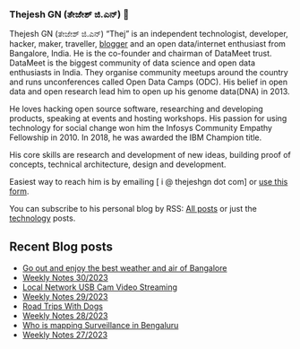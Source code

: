 ### Thejesh GN (ತೇಜೇಶ್ ಜಿ.ಎನ್) 👋

Thejesh GN (ತೇಜೇಶ್ ಜಿ.ಎನ್) “Thej” is an independent technologist, developer, hacker, maker, traveller, [blogger](https://thejeshgn.com/) and an open data/internet enthusiast from Bangalore, India. He is the co-founder and chairman of DataMeet trust. DataMeet is the biggest community of data science and open data enthusiasts in India. They organise community meetups around the country and runs unconferences called Open Data Camps (ODC). His belief in open data and open research lead him to open up his genome data(DNA) in 2013.

He loves hacking open source software, researching and developing products, speaking at events and hosting workshops. His passion for using technology for social change won him the Infosys Community Empathy Fellowship in 2010. In 2018, he was awarded the IBM Champion title.

His core skills are research and development of new ideas, building proof of concepts, technical architecture, design and development.

Easiest way to reach him is by emailing [ i @ thejeshgn dot com] or [use this form](https://thejeshgn.com/contact/).

You can subscribe to his personal blog by RSS: [All posts](https://feeds.thejeshgn.com/thejeshgn) or just the [technology](https://feeds.thejeshgn.com/technology) posts.

## Recent Blog posts
<!-- BLOG-POST-LIST:START -->
- [Go out and enjoy the best weather and air of Bangalore](https://thejeshgn.com/2023/07/30/go-out-and-enjoy-the-best-weather-and-air-of-bangalore/)
- [Weekly Notes 30/2023](https://thejeshgn.com/2023/07/28/weekly-notes-30-2023/)
- [Local Network USB Cam Video Streaming](https://thejeshgn.com/2023/07/27/local-network-usb-cam-video-streaming/)
- [Weekly Notes 29/2023](https://thejeshgn.com/2023/07/21/weekly-notes-29-2023/)
- [Road Trips With Dogs](https://thejeshgn.com/2023/07/19/road-trips-with-dogs/)
- [Weekly Notes 28/2023](https://thejeshgn.com/2023/07/14/weekly-notes-28-2023/)
- [Who is mapping Surveillance in Bengaluru](https://thejeshgn.com/2023/07/10/who-is-mapping-surveillance-in-bengaluru/)
- [Weekly Notes 27/2023](https://thejeshgn.com/2023/07/07/weekly-notes-27-2023/)
<!-- BLOG-POST-LIST:END -->
